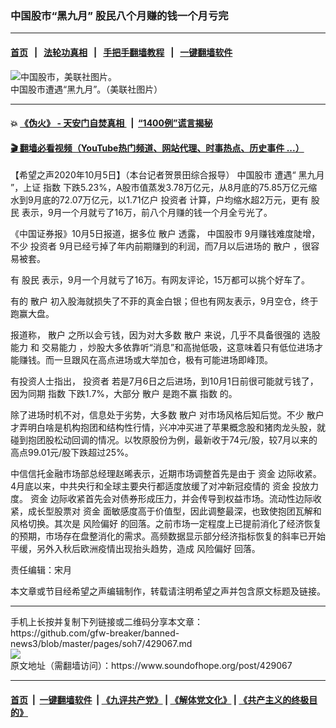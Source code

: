 ### 中国股市“黑九月” 股民八个月赚的钱一个月亏完
------------------------

#### [首页](https://github.com/gfw-breaker/banned-news3/blob/master/README.md) &nbsp;&nbsp;|&nbsp;&nbsp; [法轮功真相](https://github.com/begood0513/basic/blob/master/README.md)  &nbsp;&nbsp;|&nbsp;&nbsp; [手把手翻墙教程](https://github.com/gfw-breaker/guides/wiki)  &nbsp;&nbsp;|&nbsp;&nbsp; [一键翻墙软件](https://github.com/gfw-breaker/nogfw/blob/master/README.md)  



<div><img alt="中国股市，美联社图片。" src="https://img.soundofhope.org/2020-07/167342_201507091731292qpxe-1595622003620.jpg"/>
<br/><figcaption class="caption">
 中国股市遭遇“黑九月”。（美联社图片）
</figcaption></div><hr/>

#### 💥 [《伪火》 - 天安门自焚真相 ](http://158.247.195.190:10000/videos/blog/weihuo.html)&nbsp; |&nbsp; [“1400例”谎言揭秘  ](http://158.247.195.190:10000/videos/blog/jiexi1400.html)

#### [ 🎬  翻墙必看视频（YouTube热门频道、网站代理、时事热点、历史事件 ...）](https://github.com/gfw-breaker/links/blob/master/banned.md)

<div><div class="Content__Wrapper sc-1bvya0-0 grZQxZ">
 <p class="meta-top">
  <span class="meta">
   【希望之声2020年10月5日】（本台记者贺景田综合报导）
  </span>
  <ok href="/term/8795">
   中国股市
  </ok>
  遭遇“
  <ok href="/term/214594">
   黑九月
  </ok>
  ”，上证
  <ok href="/term/126913">
   指数
  </ok>
  下跌5.23%，A股市值蒸发3.78万亿元，从8月底的75.85万亿元缩水到9月底的72.07万亿元，以1.71亿户
  <ok href="/term/12971">
   投资者
  </ok>
  计算，户均缩水超2万元，更有
  <ok href="/term/54529">
   股民
  </ok>
  表示，9月一个月就亏了16万，前八个月赚的钱一个月全亏光了。
 </p>
 <p>
  《中国证券报》10月5日报道，据多位
  <ok href="/term/188816">
   散户
  </ok>
  透露，
  <ok href="/term/8795">
   中国股市
  </ok>
  9月赚钱难度陡增，不少
  <ok href="/term/12971">
   投资者
  </ok>
  9月已经亏掉了年内前期赚到的利润，而7月以后进场的
  <ok href="/term/188816">
   散户
  </ok>
  ，很容易被套。
 </p>
 <div class="AD_Embed__Wrap-sc-1xslmin-0 igMuqX module desktop">
  <div>
  </div>
 </div>
 <p>
  有
  <ok href="/term/54529">
   股民
  </ok>
  表示，9月一个月就亏了16万。有网友评论，15万都可以挑个好车了。
 </p>
 <p>
  有的
  <ok href="/term/188816">
   散户
  </ok>
  初入股海就损失了不菲的真金白银；但也有网友表示，9月空仓，终于跑赢大盘。
 </p>
 <p>
  报道称，
  <ok href="/term/188816">
   散户
  </ok>
  之所以会亏钱，因为对大多数
  <ok href="/term/188816">
   散户
  </ok>
  来说，几乎不具备很强的
  <ok href="/term/391063">
   选股能力
  </ok>
  和
  <ok href="/term/391066">
   交易能力
  </ok>
  ，炒股大多依靠听“消息”和高抛低吸，这意味着只有低位进场才能赚钱。而一旦跟风在高点进场或大举加仓，极有可能进场即峰顶。
 </p>
 <p>
  有投资人士指出，
  <ok href="/term/12971">
   投资者
  </ok>
  若是7月6日之后进场，到10月1日前很可能就亏钱了，因为同期
  <ok href="/term/126913">
   指数
  </ok>
  下跌1.7%，大部分
  <ok href="/term/188816">
   散户
  </ok>
  是跑不赢
  <ok href="/term/126913">
   指数
  </ok>
  的。
 </p>
 <p>
  除了进场时机不对，信息处于劣势，大多数
  <ok href="/term/188816">
   散户
  </ok>
  对市场风格后知后觉。不少
  <ok href="/term/188816">
   散户
  </ok>
  才弄明白啥是机构抱团和结构性行情，兴冲冲买进了苹果概念股和猪肉龙头股，就碰到抱团股松动回调的情况。以牧原股份为例，最新收于74元/股，较7月以来的高点99.01元/股下跌超过25%。
 </p>
 <p>
  中信信托金融市场部总经理赵晞表示，近期市场调整首先是由于
  <ok href="/term/51537">
   资金
  </ok>
  边际收紧。4月底以来，中共央行和全球主要央行都适度放缓了对冲新冠疫情的
  <ok href="/term/51537">
   资金
  </ok>
  投放力度。
  <ok href="/term/51537">
   资金
  </ok>
  边际收紧首先会对债券形成压力，并会传导到权益市场。流动性边际收紧，成长型股票对
  <ok href="/term/51537">
   资金
  </ok>
  面敏感度高于价值型，因此调整最深，也致使抱团瓦解和风格切换。其次是
  <ok href="/term/391069">
   风险偏好
  </ok>
  的回落。之前市场一定程度上已提前消化了经济恢复的预期，市场存在盘整消化的需求。高频数据显示部分经济指标恢复的斜率已开始平缓，另外入秋后欧洲疫情出现抬头趋势，造成
  <ok href="/term/391069">
   风险偏好
  </ok>
  回落。
 </p>
 <p class="meta-btm">
  责任编辑：宋月
 </p>
 <p class="meta-btm">
  本文章或节目经希望之声编辑制作，转载请注明希望之声并包含原文标题及链接。
 </p>
</div>
</div>
<hr/>
手机上长按并复制下列链接或二维码分享本文章：<br/>
https://github.com/gfw-breaker/banned-news3/blob/master/pages/soh7/429067.md <br/>
<a href='https://github.com/gfw-breaker/banned-news3/blob/master/pages/soh7/429067.md'><img src='https://github.com/gfw-breaker/banned-news3/blob/master/pages/soh7/429067.md.png'/></a> <br/>
原文地址（需翻墙访问）：https://www.soundofhope.org/post/429067


------------------------
#### [首页](https://github.com/gfw-breaker/banned-news3/blob/master/README.md) &nbsp;|&nbsp; [一键翻墙软件](https://github.com/gfw-breaker/nogfw/blob/master/README.md) &nbsp;| [《九评共产党》](https://github.com/gfw-breaker/9ping.md/blob/master/README.md#九评之一评共产党是什么) | [《解体党文化》](https://github.com/gfw-breaker/jtdwh.md/blob/master/README.md) | [《共产主义的终极目的》](https://github.com/gfw-breaker/gczydzjmd.md/blob/master/README.md)


<img src='http://gfw-breaker.win/banned-news3/pages/soh7/429067.md' width='0px' height='0px'/>